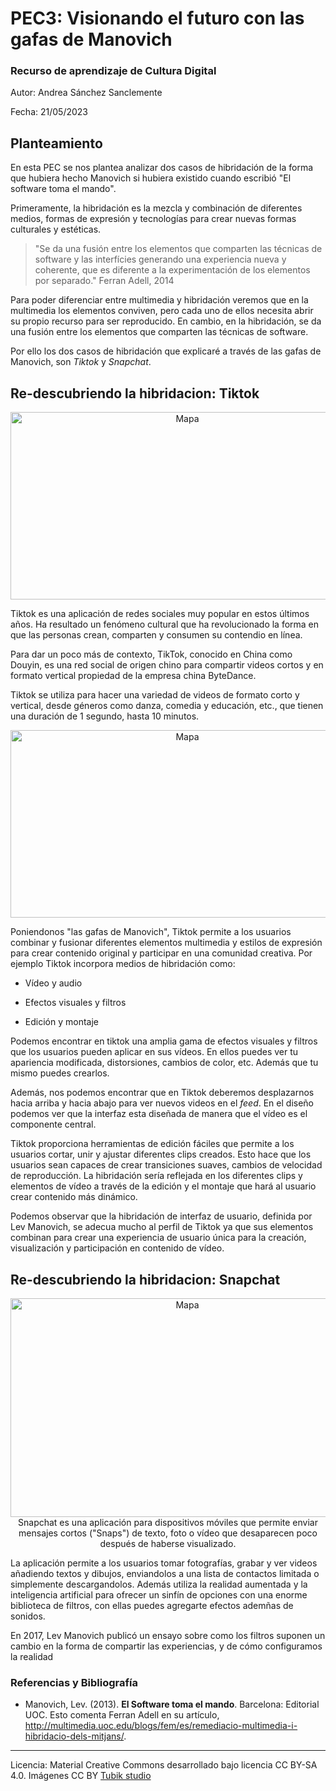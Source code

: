 # PEC3: Visionando el futuro con las gafas de Manovich 

### Recurso de aprendizaje de Cultura Digital 


Autor: Andrea Sánchez Sanclemente


Fecha: 21/05/2023


## Planteamiento

En esta PEC se nos plantea analizar dos casos de hibridación de la forma que hubiera hecho Manovich si hubiera existido cuando escribió "El software toma el mando".

Primeramente, la hibridación es la mezcla y combinación de diferentes medios, formas de expresión y tecnologías para crear nuevas formas culturales y estéticas. 
> "Se da una fusión entre los elementos que comparten las técnicas de software y las interfícies generando una experiencia nueva y coherente, que es diferente a la experimentación de los elementos por separado." Ferran Adell, 2014 

Para poder diferenciar entre multimedia y hibridación veremos que en la multimedia los elementos conviven, pero cada uno de ellos necesita abrir su propio recurso para ser reproducido. En cambio, en la hibridación, se da una fusión entre los elementos que comparten las técnicas de software.

Por ello los dos casos de hibridación que explicaré a través de las gafas de Manovich, son *Tiktok* y *Snapchat*.


## Re-descubriendo la hibridacion: Tiktok
<p align="center"><img src="https://cdn.businessinsider.es/sites/navi.axelspringer.es/public/media/image/2022/08/tiktok-2791487.jpg?tf=3840x" alt="Mapa" height="300" width="550"/><br>

Tiktok es una aplicación de redes sociales muy popular en estos últimos años. Ha resultado un fenómeno cultural que ha revolucionado la forma en que las personas crean, comparten y consumen su contendio en línea.
  
Para dar un poco más de contexto, TikTok, conocido en China como Douyin, es una red social de origen chino para compartir videos cortos y en formato vertical propiedad de la empresa china ByteDance.
  
Tiktok se utiliza para hacer una variedad de videos de formato corto y vertical, desde géneros como danza, comedia y educación, etc., que tienen una duración de 1 segundo, hasta 10 minutos.
<p align="center"><img src="https://i.insider.com/5e02e294855cc27e444524c2?width=700" alt="Mapa" height="300" width="550"/><br>
  
Poniendonos "las gafas de Manovich", Tiktok permite a los usuarios combinar y fusionar diferentes elementos multimedia y estilos de expresión para crear contenido original y participar en una comunidad creativa. Por ejemplo Tiktok incorpora medios de hibridación como:
  
- Vídeo y audio
  
- Efectos visuales y filtros
  
- Edición y montaje

Podemos encontrar en tiktok una amplia gama de efectos visuales y filtros que los usuarios pueden aplicar en sus vídeos. En ellos puedes ver tu apariencia modificada, distorsiones, cambios de color, etc. Además que tu mismo puedes crearlos.

Además, nos podemos encontrar que en Tiktok deberemos desplazarnos hacia arriba y hacia abajo para ver nuevos videos en el *feed*. En el diseño podemos ver que la interfaz esta diseñada de manera que el vídeo es el componente central.
  
Tiktok proporciona herramientas de edición fáciles que permite a los usuarios cortar, unir y ajustar diferentes clips creados. Esto hace que los usuarios sean capaces de crear transiciones suaves, cambios de velocidad de reproducción. La hibridación sería reflejada en los diferentes clips y elementos de vídeo a través de la edición y el montaje que hará al usuario crear contenido más dinámico.
  
  
Podemos observar que la hibridación de interfaz de usuario, definida por Lev Manovich, se adecua mucho al perfil de Tiktok ya que sus elementos combinan para crear una experiencia de usuario única para la creación, visualización y participación en contenido de vídeo.

## Re-descubriendo la hibridacion: Snapchat
<p align="center"><img src="https://www.analyticsinsight.net/wp-content/uploads/2023/04/Snapchat-Expands-its-AI-Chatbot-Capabilities-to-Create-Images.jpg" alt="Mapa" height="350" width="550"/><br>
Snapchat es una aplicación para dispositivos móviles que permite enviar mensajes cortos ("Snaps") de texto, foto o vídeo que desaparecen poco después de haberse visualizado.
  
La aplicación permite a los usuarios tomar fotografías, grabar y ver videos añadiendo textos y dibujos, enviandolos a una lista de contactos limitada o simplemente descargandolos. Además utiliza la realidad aumentada y la inteligencia artificial para ofrecer un sinfín de opciones con una enorme biblioteca de filtros, con ellas puedes agregarte efectos ademñas de sonidos.
  
En 2017, Lev Manovich publicó un ensayo sobre como los filtros suponen un cambio en la forma de compartir las experiencias, y de cómo configuramos la realidad



### Referencias y Bibliografía

* Manovich, Lev. (2013). **El Software toma el mando**. Barcelona: Editorial UOC. 
Esto comenta Ferran Adell en su artículo, http://multimedia.uoc.edu/blogs/fem/es/remediacio-multimedia-i-hibridacio-dels-mitjans/.

----

Licencia: Material Creative Commons desarrollado bajo licencia CC BY-SA 4.0. Imágenes CC BY [Tubik studio](https://blog.tubikstudio.com/how-to-create-original-flat-illustrations-designers-tips/) 
